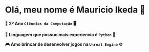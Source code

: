 # Olá, meu nome é Mauricio Ikeda 👋

**🔬 2º Ano `Ciências da Computação` 🖥️**

**📖 Linguagem que possuo mais experiencia é `Python` 🐍**

**🎮 Amo brincar de desenvolver jogos na `Unreal Engine` ⚙️**
